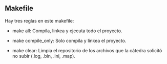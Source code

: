 ## Makefile

Hay tres reglas en este makefile:

* make all: Compila, linkea y ejecuta todo el proyecto.

* make compile_only: Solo compila y linkea el proyecto.

* make clear: Limpia el repositorio de los archivos que la cátedra solicitó no subir (.log, .bin, .ini, .map).

